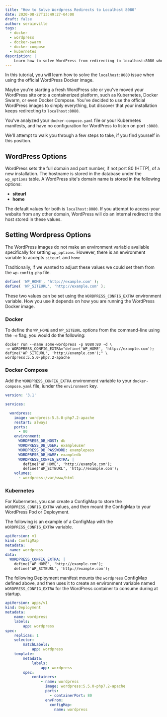 ```yaml
---
title: "How to Solve Wordpress Redirects to Localhost 8080"
date: 2020-08-27T13:49:27-04:00
draft: false
author: serainville
tags:
  - docker
  - wordpress
  - docker-swarm
  - docker-compose
  - kubernetes
description: |
    Learn how to solve WordPress from redirecting to localhost:8080 when using the official Docker image in Docker Swarm, Docker Compose or Kubernetes. 
---
```


In this tutorial, you will learn how to solve the `localhost:8080` issue when using the official WordPress Docker image. 

Maybe you're starting a fresh WordPress site or you've moved your WordPress site onto a containerized platform, such as Kubernetes, Docker Swarm, or even Docker Compose. You've decided to use the official WordPress images to simply everything, but discover that your installation keeps redirecting to `localhost:8080`. 

You've analyzed your `docker-compose.yaml` file or your Kubernetes manifests, and have no configuration for WordPress to listen on port `:8080`. 

We'll attempt to walk you through a few steps to take, if you find yourself in this position.

## WordPress Options
WordPress sets the full domain and port number, if not port 80 (HTTP), of a new installation. The hostname is stored in the database under the `wp_options` table. A WordPress site's domain name is stored in the following options:

* **siteurl**
* **home**

The default values for both is `localhost:8080`. If you attempt to access your website from any other domain, WordPress will do an internal redirect to the host stored in these values.



## Setting Wordpress Options
The WordPress images do not make an environment variable available specifically for setting `wp_options`. However, there is an environment variable to accepts `siteurl` and `home` 

Traditionally, if we wanted to adjust these values we could set them from the `wp-config.php` file.

```php
define( 'WP_HOME', 'http://example.com' );
define( 'WP_SITEURL', 'http://example.com' );
```

These two values can be set using the `WORDPRESS_CONFIG_EXTRA` environment variable. How you use it depends on how you are running the WordPress Docker image.

### Docker
To define the `WP_HOME` and `WP_SITEURL` options from the command-line using the `-e` flag, you would do the following:

```shell
docker run --name some-wordpress -p 8080:80 -d \
-e WORDPRESS_CONFIG_EXTRA="define('WP_HOME', 'http://example.com'); define('WP_SITEURL', 'http://example.com');" \
wordpress:5.5.0-php7.2-apache
```

### Docker Compose
Add the `WORDPRESS_CONFIG_EXTRA` environment variable to your `docker-compose.yaml` file, iunder the `environment` key. 

```yaml
version: '3.1'

services:

  wordpress:
    image: wordpress:5.5.0-php7.2-apache
    restart: always
    ports:
      - 80
    environment:
      WORDPRESS_DB_HOST: db
      WORDPRESS_DB_USER: exampleuser
      WORDPRESS_DB_PASSWORD: examplepass
      WORDPRESS_DB_NAME: exampledb
      WORDPRESS_CONFIG_EXTRA: |
        define('WP_HOME', 'http://example.com');
        define('WP_SITEURL', 'http://example.com');
    volumes:
      - wordpress:/var/www/html
```

### Kubernetes
For Kubernetes, you can create a ConfigMap to store the `WORDPRESS_CONFIG_EXTRA` values, and then mount the ConfigMap to your WordPress Pod or Deployment.

The following is an example of a ConfigMap with the `WORDPRESS_CONFIG_EXTRA` variable.
```yaml {hl_lines["6-8"]}
apiVersion: v1
kind: ConfigMap
metadata:
  name: wordpress
data:
  WORDPRESS_CONFIG_EXTRA: |
    define('WP_HOME', 'http://example.com');
    define('WP_SITEURL', 'http://example.com');
```

The following Deployment manifest mounts the `wordpress` ConfigMap defined above, and then uses it to create an environment variable named `WORDPRESS_CONFIG_EXTRA` for the WordPress container to consume during at startup.
```yaml {hl_lins["22-24"]}
apiVersion: apps/v1
kind: Deployment
metadata:
    name: wordpress
    labels:
        app: wordpress
spec:
    replicas: 1
    selector:
        matchLabels:
            app: wordpress
    template:
        metadata:
            labels:
                app: wordpress
        spec:
            containers:
                - name: wordpress
                  image: wordpress:5.5.0-php7.2-apache
                  ports:
                    - containerPort: 80
                  envFrom:
                    configMap:
                      name: wordpress
```